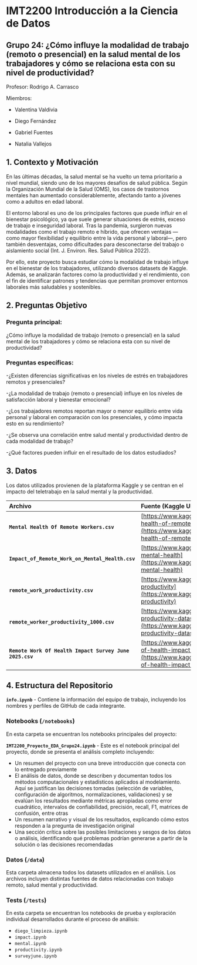 # IMT2200 Introducción a la Ciencia de Datos

## Grupo 24: ¿Cómo influye la modalidad de trabajo (remoto o presencial) en la salud mental de los trabajadores y cómo se relaciona esta con su nivel de productividad?

Profesor: Rodrigo A. Carrasco

Miembros:

*  Valentina Valdivia

*  Diego Fernández

*  Gabriel Fuentes

*  Natalia Vallejos

## 1. Contexto y Motivación

En las últimas décadas, la salud mental se ha vuelto un tema prioritario a nivel mundial, siendo uno de los mayores desafíos de salud pública. Según la Organización Mundial de la Salud (OMS), los casos de trastornos mentales han aumentado considerablemente, afectando tanto a jóvenes como a adultos en edad laboral.

El entorno laboral es uno de los principales factores que puede influir en el bienestar psicológico, ya que suele generar situaciones de estrés, exceso de trabajo e inseguridad laboral. Tras la pandemia, surgieron nuevas modalidades como el trabajo remoto e híbrido, que ofrecen ventajas —como mayor flexibilidad y equilibrio entre la vida personal y laboral—, pero también desventajas, como dificultades para desconectarse del trabajo o aislamiento social (Int. J. Environ. Res. Salud Pública 2022).

Por ello, este proyecto busca estudiar cómo la modalidad de trabajo influye en el bienestar de los trabajadores, utilizando diversos datasets de Kaggle. Además, se analizarán factores como la productividad y el rendimiento, con el fin de identificar patrones y tendencias que permitan promover entornos laborales más saludables y sostenibles.

## 2. Preguntas Objetivo 

### Pregunta principal: 
¿Cómo influye la modalidad de trabajo (remoto o presencial) en la salud mental de los trabajadores y cómo se relaciona esta con su nivel de productividad?

### Preguntas específicas: 
-¿Existen diferencias significativas en los niveles de estrés en trabajadores remotos y presenciales?

-¿La modalidad de trabajo (remoto o presencial) influye en los niveles de satisfacción laboral y bienestar emocional?

-¿Los trabajadores remotos reportan mayor o menor equilibrio entre vida personal y laboral en comparación con los presenciales, y cómo impacta esto en su rendimiento?

-¿Se observa una correlación entre salud mental y productividad dentro de cada modalidad de trabajo?

-¿Qué factores pueden influir en el resultado de los datos estudiados?

## 3. Datos

Los datos utilizados provienen de la plataforma Kaggle y se centran en el impacto del teletrabajo en la salud mental y la productividad. 

| Archivo | Fuente (Kaggle URL) |
| :--- | :--- |
| **`Mental Health Of Remote Workers.csv`** |[https://www.kaggle.com/datasets/abhishekjaiswal4896/mental-health-of-remote-workers](https://www.kaggle.com/datasets/abhishekjaiswal4896/mental-health-of-remote-workers) |
| **`Impact_of_Remote_Work_on_Mental_Health.csv`** | [https://www.kaggle.com/datasets/waqi786/remote-work-and-mental-health](https://www.kaggle.com/datasets/waqi786/remote-work-and-mental-health) |
| **`remote_work_productivity.csv`** | [https://www.kaggle.com/datasets/mrsimple07/remote-work-productivity](https://www.kaggle.com/datasets/mrsimple07/remote-work-productivity) |
| **`remote_worker_productivity_1000.csv`** |[https://www.kaggle.com/datasets/ziya07/remote-worker-productivity-dataset](https://www.kaggle.com/datasets/ziya07/remote-worker-productivity-dataset) |
| **`Remote Work Of Health Impact Survey June 2025.csv`** |[https://www.kaggle.com/datasets/kshitijsaini121/remote-work-of-health-impact-survey-june-2025/data](https://www.kaggle.com/datasets/kshitijsaini121/remote-work-of-health-impact-survey-june-2025/data) |

## 4. Estructura del Repositorio

**`info.ipynb`** - Contiene la información del equipo de trabajo, incluyendo los nombres y perfiles de GitHub de cada integrante.

### Notebooks (`/notebooks`)

En esta carpeta se encuentran los notebooks principales del proyecto:

**`IMT2200_Proyecto_EDA_Grupo24.ipynb`** - Este es el notebook principal del proyecto, donde se presenta el análisis completo incluyendo:
- Un resumen del proyecto con una breve introducción que conecta con lo entregado previamente
- El análisis de datos, donde se describen y documentan todos los métodos computacionales y estadísticos aplicados al modelamiento. Aquí se justifican las decisiones tomadas (selección de variables, configuración de algoritmos, normalizaciones, validaciones) y se evalúan los resultados mediante métricas apropiadas como error cuadrático, intervalos de confiabilidad, precisión, recall, F1, matrices de confusión, entre otras
- Un resumen narrativo y visual de los resultados, explicando cómo estos responden a la pregunta de investigación original
- Una sección crítica sobre las posibles limitaciones y sesgos de los datos o análisis, identificando qué problemas podrían generarse a partir de la solución o las decisiones recomendadas

### Datos (`/data`)

Esta carpeta almacena todos los datasets utilizados en el análisis. Los archivos incluyen distintas fuentes de datos relacionadas con trabajo remoto, salud mental y productividad.

### Tests (`/tests`)

En esta carpeta se encuentran los notebooks de prueba y exploración individual desarrollados durante el proceso de análisis:
- `diego_limpieza.ipynb`
- `impact.ipynb`
- `mental.ipynb` 
- `productivity.ipynb` 
- `surveyjune.ipynb` 
